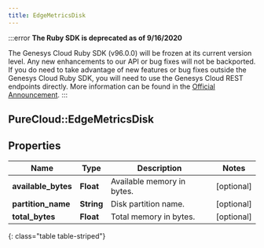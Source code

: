 ```yaml
---
title: EdgeMetricsDisk
---
```


:::error
**The Ruby SDK is deprecated as of 9/16/2020**

The Genesys Cloud Ruby SDK (v96.0.0) will be frozen at its current version level. Any new enhancements to our API or bug fixes will not be backported. If you do need to take advantage of new features or bug fixes outside the Genesys Cloud Ruby SDK, you will need to use the Genesys Cloud REST endpoints directly. More information can be found in the [Official Announcement](https://developer.mypurecloud.com/forum/t/announcement-genesys-cloud-ruby-sdk-end-of-life/8850).
:::


## PureCloud::EdgeMetricsDisk

## Properties

|Name | Type | Description | Notes|
|------------ | ------------- | ------------- | -------------|
| **available_bytes** | **Float** | Available memory in bytes. | [optional] |
| **partition_name** | **String** | Disk partition name. | [optional] |
| **total_bytes** | **Float** | Total memory in bytes. | [optional] |
{: class="table table-striped"}


